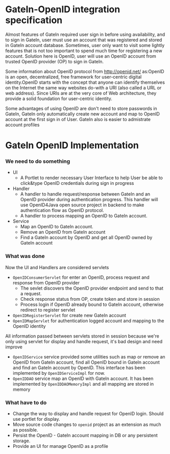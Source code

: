 # GateIn-OpenID integration specification

Almost features of GateIn required user sign in before using availability, and to sign in GateIn, user must use an account that was registered and stored in GateIn account database. Sometimes, user only want to visit some lightly features that is not too important to spend much time for registering a new account. Solution here is OpenID, user will use an OpenID account from trusted OpenID provider (OP) to sign in GateIn.

Some information about OpenID protocol from http://openid.net/ as:OpenID is an open, decentralized, free framework for user-centric digital identity.OpenID starts with the concept that anyone can identify themselves on the Internet the same way websites do-with a URI (also called a URL or web address). Since URIs are at the very core of Web architecture, they provide a solid foundation for user-centric identity.

Some advantages of using OpenID are don't need to store passwords in GateIn, GateIn only automatically create new account and map to OpenID account at the first sign in of User. GateIn also is easier to admistrate account profiles

# GateIn OpenID Implementation

### We need to do something

- UI
   - A Portlet to render necessary User Interface to help User be able to 
     click&type OpenID credentials during sign in progress
- Handler
   - A handler to handle request/response between GateIn and an OpenID provider during authentication progress.
     This handler will use OpenID4Java open source project in backend to make authentication flow as OpenID protocol.
   - A handler to process mapping an OpenID to GateIn account.
- Service
   - Map an OpenID to GateIn account.
   - Remove an OpenID from GateIn account
   - Find a GateIn account by OpenID and get all OpenID owned by GateIn account

### What was done

Now the UI and Handlers are considered servlets

- `OpenIDConsumerServlet` for enter an OpenID, process request and response from OpenID provider
   - The sevlet discovers the OpenID provider endpoint and send to that a request.
   - Check response status from OP, create token and store in session
   - Process login if OpenID already bound to GateIn account, otherwise redirect to register servlet
- `OpenIDRegisterServlet` for create new GateIn account
- `OpenIDMapServlet` for authentication logged account and mapping to the OpenID identity

All information passed between servlets stored in session because we're only using servlet for display and handle request, it's bad design and need improve

- `OpenIDService` service provided some utilities such as map or remove an OpenID from GateIn account, find all OpenID bound in GateIn account and find an GateIn account by OpenID. This interface has been implemented by `OpenIDServiceImpl` for now.
- `OpenIDDAO` service map an OpenID with GateIn account. It has been implemented by `OpenIDDAOMemoryImpl` and all mapping are stored in memory

### What have to do

- Change the way to display and handle request for OpenID login. Should use portlet for display.
- Move source code changes to `openid` project as an extension as much as possible.
- Persist the OpenID - GateIn account mapping in DB or any persistent storage.
- Provide an UI for manage OpenID as a profile